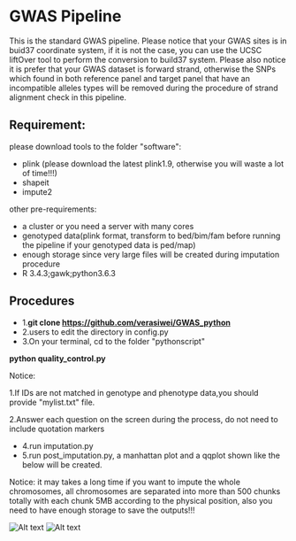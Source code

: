 # GWAS Pipeline
This is the standard GWAS pipeline. Please notice that your GWAS sites is in buid37 coordinate system, if it is not the case, you can use the UCSC liftOver tool to perform the conversion to build37 system. Please also notice it is prefer that your GWAS dataset is forward strand, otherwise the SNPs which found in both reference panel and target panel that have an incompatible alleles types will be removed during the procedure of strand alignment check in this pipeline. 
## Requirement: 
please download tools to the folder "software": 
* plink (please download the latest plink1.9, otherwise you will waste a lot of time!!!)
* shapeit
* impute2

other pre-requirements:
* a cluster or you need a server with many cores
* genotyped data(plink format, transform to bed/bim/fam before running the pipeline if your genotyped data is ped/map)
* enough storage since very large files will be created during imputation procedure
* R 3.4.3;gawk;python3.6.3

## Procedures


* 1.**git clone https://github.com/verasiwei/GWAS_python**
* 2.users to edit the directory in config.py
* 3.On your terminal, cd to the folder "pythonscript"

**python quality_control.py**


Notice: 

1.If IDs are not matched in genotype and phenotype data,you should provide "mylist.txt" file.

2.Answer each question on the screen during the process, do not need to include quotation markers

* 4.run imputation.py
* 5.run post_imputation.py, a manhattan plot and a qqplot shown like the below will be created. 

Notice: it may takes a long time if you want to impute the whole chromosomes, all chromosomes are separated into more than 500 chunks totally with each chunk 5MB according to the physical position, also you need to have enough storage to save the outputs!!!

![Alt text](https://github.com/verasiwei/GWAS_python/blob/master/result/manhattan_jak2_4covs.png)
![Alt text](https://github.com/verasiwei/GWAS_python/blob/master/result/qqplot_jak2.png)









